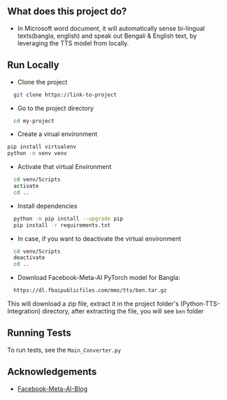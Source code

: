 
## What does this project do?

- In Microsoft word document, it will automatically sense bi-lingual texts(bangla, english) and speak out Bengali & English text, by leveraging the TTS model from locally.


## Run Locally

- Clone the project

```bash
  git clone https://link-to-project
```

- Go to the project directory

```bash
  cd my-project
```
- Create a virual environment
```bash
pip install virtualenv
python -m venv venv
```

- Activate that virtual Environment
```bash
  cd venv/Scripts
  activate
  cd ..
```

- Install dependencies

```bash
  python -m pip install --upgrade pip
  pip install -r requirements.txt
```
- In case, if you want to deactivate the virtual environment
```bash
  cd venv/Scripts
  deactivate
  cd ..
```

- Download Facebook-Meta-AI PyTorch model for Bangla:

```bash
  https://dl.fbaipublicfiles.com/mms/tts/ben.tar.gz
```

This will download a zip file, extract it in the project folder's (Python-TTS-Integration) directory, after extracting the file, you will see `ben` folder

## Running Tests

To run tests, see the `Main_Converter.py`



## Acknowledgements

- [Facebook-Meta-AI-Blog](https://ai.meta.com/blog/multilingual-model-speech-recognition/)



